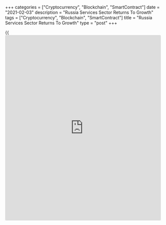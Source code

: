+++
categories = ["Cryptocurrency", "Blockchain", "SmartContract"]
date = "2021-02-03"
description = "Russia Services Sector Returns To Growth"
tags = ["Cryptocurrency", "Blockchain", "SmartContract"]
title = "Russia Services Sector Returns To Growth"
type = "post"
+++

{{<iframe id="large-banner" src="https://www.bounty.group/#slide=8.0" width="100%" height="600" scrolling="no" style="border: 0px solid rgb(216, 221, 230); border-radius: 3px;">}}

Russia's service sector expanded in January after three months of
contraction, on better demand and sales, survey results from IHS Markit
showed on Wednesday.

The services Purchasing Managers' Index rose to 52.7 in January from
48.0 in December. A score below 50 indicates contraction in the sector.

New [business][1] grew for the first time since September last year. The
increase was modest.

Total sales increased in January. Export demand declined for the
eleventh straight month.

Cost inflation eased for the second month in a row in January. Charged
inflation was the softest since July 2020.

The degree of confidence in the outlook for the next 12 months was the
highest since October 2019.

Employment declined at the slowest pace in the current five-month
sequence of decrease. Backlogs of work rose for the first time since
November 2017.

The composite output index increased to 52.3 in January from 48.3 in the
previous month.

For comments and feedback [contact](https://www.playgroundfx.com/contact/): editorial@rtt[news](https://www.letsplayfx.com/blog/forex-news-website/).com

[Economic News][2]

 **What parts of the world are seeing the best (and worst) economic
performances lately? Click[here][3] to check out our [Econ Scorecard][3]
and find out! See up-to-the-moment [ranking](https://www.playgroundfx.com/blog/crypto-exchange-ranking/)s for the best and worst
performers in [GDP][4], [unemployment rate][5], [inflation][6] and much
more.**

   1. www.rtt[news](https://www.letsplayfx.com/blog/forex-news-website/).com/Content/Business.aspx
   2. www.rtt[news](https://www.letsplayfx.com/blog/forex-news-website/).com/Content/EconomicNews.aspx
   3. www.rtt[news](https://www.letsplayfx.com/blog/forex-news-website/).com/economic-scorecard/world-rank/retail-sales/highest-performance.aspx
   4. www.rtt[news](https://www.letsplayfx.com/blog/forex-news-website/).com/economic-scorecard/world-rank/GDP/highest-performance.aspx
   5. www.rtt[news](https://www.letsplayfx.com/blog/forex-news-website/).com/economic-scorecard/world-rank/unemployment-rate/lowest-performance.aspx
   6. www.rtt[news](https://www.letsplayfx.com/blog/forex-news-website/).com/economic-scorecard/world-rank/CPI/highest-performance.aspx